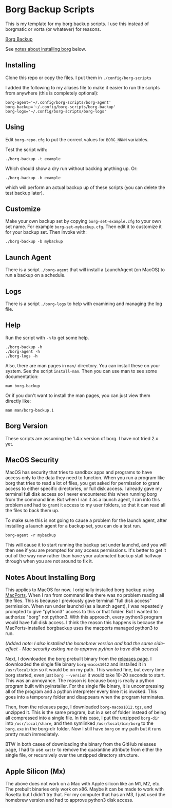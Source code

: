 # Borg Backup Scripts

This is my template for my borg backup scripts. I use this instead of borgmatic
or vorta (or whatever) for reasons.

[Borg Backup](https://borgbackup.readthedocs.io/en/stable/)

See [notes about installing borg](#notes-about-installing-borg) below.

## Installing

Clone this repo or copy the files. I put them in `./config/borg-scripts`

I added the following to my aliases file to make it easier to run the scripts
from anywhere (this is completely optional):

    borg-agent='~/.config/borg-scripts/borg-agent'
    borg-backup='~/.config/borg-scripts/borg-backup'
    borg-logs='~/.config/borg-scripts/borg-logs'

## Using

Edit `borg-repo.cfg` to put the correct values for `BORG_NNNN` variables.

Test the script with:

    ./borg-backup -t example

Which should show a dry run without backing anything up. Or:

    ./borg-backup -b example

which will perform an actual backup up of these scripts (you can delete the
test backup later).

## Customize

Make your own backup set by copying `borg-set-example.cfg` to your own set
name. For example `borg-set-mybackup.cfg`. Then edit it to customize it for
your backup set. Then invoke with:

    ./borg-backup -b mybackup

## Launch Agent

There is a script `./borg-agent` that will install a LaunchAgent (on MacOS) to
run a backup on a schedule.

## Logs

There is a script `./borg-logs` to help with examining and managing the log
file.

## Help

Run the script with `-h` to get some help.

    ./borg-backup -h
    ./borg-agent -h
    ./borg-logs -h

Also, there are man pages in `man/` directory. You can install these on your
system. See the script `install-man`. Then you can use man to see some
documentation:

    man borg-backup

Or if you don't want to install the man pages, you can just view them directly
like:

    man man/borg-backup.1

## Borg Version

These scripts are assuming the 1.4.x version of borg. I have not tried 2.x yet.

## MacOS Security

MacOS has security that tries to sandbox apps and programs to have access only
to the data they need to function. When you run a program like borg that tries
to read a lot of files, you get asked for permission to grant access to either
specific directories, or full disk access. I already gave my terminal full disk
access so I never encountered this when running borg from the command line. But
when I ran it as a launch agent, I ran into this problem and had to grant it
access to my user folders, so that it can read all the files to back them up.

To make sure this is not going to cause a problem for the launch agent, after
installing a launch agent for a backup set, you can do a test run.

    borg-agent -r mybackup

This will cause it to start running the backup set under launchd, and you will
then see if you are prompted for any access permissions. It's better to get it
out of the way now rather than have your automated backup stall halfway through
when you are not around to fix it.

## Notes About Installing Borg

This applies to MacOS for now. I originally installed borg backup using
[MacPorts](https://www.macports.org). When I ran from command line there was
no problem reading all the files. This is because I previously gave terminal
"full disk access" permission. When run under launchd (as a launch agent), I
was repeatedly prompted to give "python3" access to this or that folder. But I
wanted to authorize "borg" not python3. With this approach, every python3
program would have full disk access. I think the reason this happens is because
the MacPorts-installed borgbackup uses the macports managed python3 to run.

*(Added note: I also installed the homebrew version and had the same
side-effect - Mac security asking me to approve python to have disk access)*

Next, I downloaded the borg prebuilt binary from the
[releases page](https://github.com/borgbackup/borg/releases). I downloaded the
single file binary `borg-macos1012` and installed it in `/usr/local/bin` so it
would be on my path. This worked fine, but every time borg started, even just
`borg --version` it would take 10-20 seconds to start. This was an annoyance.
The reason is because borg is really a python program built with pyinstaller.
For the single file binary, it is uncompressing all of the program and a python
interpreter every time it is invoked. This goes into a temporary folder and
disappears when the program terminates.

Then, from the releases page, I downloaded `borg-macos1012.tgz`, and unzipped
it. This is the same program, but in a set of folder instead of being all
compressed into a single file. In this case, I put the unzipped `borg-dir` into
`/usr/local/share`, and then symlinked `/usr/local/bin/borg` to the `borg.exe`
in the borg-dir folder. Now I still have `borg` on my path but it runs pretty
much immediately.

BTW in both cases of downloading the binary from the GitHub releases page, I
had to use `xattr` to remove the quarantine attribute from either the single
file, or recursively over the unzipped directory structure.

## Apple Silicon (Mx)

The above does not work on a Mac with Apple silicon like an M1, M2, etc. The
prebuilt binaries only work on x86. Maybe it can be made to work with Rosetta
but I didn't try that. For my computer that has an M3, I just used the homebrew
version and had to approve python3 disk access.

